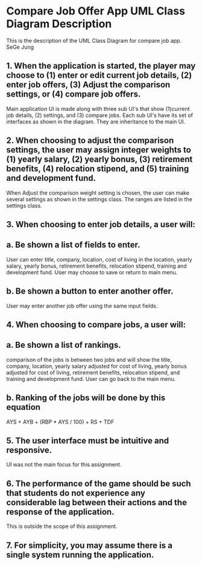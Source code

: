 # Compare Job Offer App UML Class Diagram Description
This is the description of the UML Class Diagram for compare job app. 
SeGe Jung

## 1. When the application is started, the player may choose to (1) enter or edit current job details, (2) enter job offers, (3) Adjust the comparison settings, or (4) compare job offers.  
Main application UI is made along with three sub UI's that show (1)current job details, (2) settings, and (3) compare jobs. Each sub UI's have its set of interfaces as shown in the diagram. They are inheritance to the main UI.

## 2. When choosing to adjust the comparison settings, the user may assign integer weights to (1) yearly salary, (2) yearly bonus, (3) retirement benefits, (4) relocation stipend, and (5) training and development fund. 
When Adjust the comparison weight setting is chosen, the user can make several settings as shown in the settings class. The ranges are listed in the settings class.

## 3. When choosing to enter job details, a user will: 
## a. Be shown a list of fields to enter. 
User can enter title, company, location, cost of living in the location, yearly salary, yearly bonus, retirement benefits, relocation stipend, training and development fund. User may choose to save or return to main menu. 

## b. Be shown a button to enter another offer.
User may enter another job offer using the same input fields. 


## 4. When choosing to compare jobs, a user will: 
## a. Be shown a list of rankings.
comparison of the jobs is between two jobs and will show the title, company, location, yearly salary adjusted for cost of living, yearly bonus adjusted for cost of living, retirement benefits, relocation stipend, and training and development fund. User can go back to the main menu. 

## b. Ranking of the jobs will be done by this equation
AYS + AYB + (RBP * AYS / 100) + RS + TDF

## 5. The user interface must be intuitive and responsive.
UI was not the main focus for this assignment.  

## 6. The performance of the game should be such that students do not experience any considerable lag between their actions and the response of the application.
This is outside the scope of this assignment.

## 7. For simplicity, you may assume there is a single system running the application.



